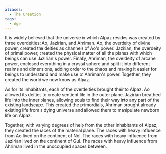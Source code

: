 ```yaml
---
aliases:
  - The Creation
tags:
  - Age
---
```

It is widely believed that the universe in which Alpaz resides was created by three overdeities: Ao, Jazirian, and Ahriman. Ao, the overdeity of divine power, created the deities as channels of Ao's power. Jazirian, the overdeity of primal power, created the physical matter of all the planes with which beings can use Jazirian's power. Finally, Ahriman, the overdeity of arcane power, enclosed everything in a crystal sphere and split it into different realms and dimensions, adding order to the chaos and making it easier for beings to understand and make use of Ahriman's power. Together, they created the world we now know as Alpaz. 

As for its inhabitants, each of the overdeities brought their to Alpaz. Ao allowed its deities to create sentient life in the outer plane. Jazirian breathed life into the inner planes, allowing souls to find their way into any part of the existing landscape. This created the primordials, Ahriman brought already existing life from a dying universe and allowed them to manipulate newborn life on Alpaz. 

Together, with varying degrees of help from the other inhabitants of Alpaz, they created the races of the material plane. The races with heavy influence from Ao lived on the continent of Nol. The races with heavy influence from Jazirian lived on the continent of Gul. The races with heavy influence from Ahriman lived in the unoccupied spaces between.


